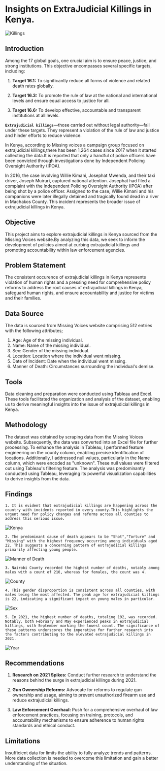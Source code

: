 # **Insights on ExtraJudicial Killings in Kenya.**

![Killings](/images/killings.jpg)

## **Introduction**

Among the 17 global goals, one crucial aim is to ensure peace, justice, and strong institutions. This objective encompasses several specific targets, including:

1. **Target 16.1:** To significantly reduce all forms of violence and related death rates globally.

2. **Target 16.3:** To promote the rule of law at the national and international levels and ensure equal access to justice for all.

3. **Target 16.6:** To develop effective, accountable and transparent institutions at all levels.
   
**`Extrajudicial killings`**—those carried out without legal authority—fall under these targets. They represent a violation of the rule of law and justice and hinder efforts to reduce violence.

In Kenya, according to Missing voices a campaign group focused on extrajudicial killings,there has been 1,264 cases since 2017 when it started collecting the data.It is reported that only a handful of police officers have been convicted through investigations done by Independent Policing Oversight Authority (IPOA).

In 2016, the case involving Willie Kimani, Josephat Mwenda, and their taxi driver, Joseph Muiruri, captured national attention. Josephat had filed a complaint with the Independent Policing Oversight Authority (IPOA) after being shot by a police officer. Assigned to the case, Willie Kimani and his companions were later illegally detained and tragically found dead in a river in Machakos County. This incident represents the broader issue of extrajudicial killings in Kenya.

## **Objective**

This project aims to explore extrajudicial killings in Kenya sourced from the Missing Voices website.By analyzing this data, we seek to inform the development of policies aimed at curbing extrajudicial killings and promoting accountability within law enforcement agencies.

## **Problem Statement**
The consistent occurence of extrajudicial killings in Kenya represents violation of human rights and a pressing need for comprehensive policy reforms  to address the root causes of extrajudicial killings in Kenya, safeguard human rights, and ensure accountability and justice for victims and their families.

## **Data Source**
The data is sourced from Missing Voices website comprising 512 entries with the following attributes;            
1. Age: Age of the missing individual.
2. Name: Name of the missing individual.
3. Sex: Gender of the missing individual.
4. Location: Location where the individual went missing.
5. Date of Incident: Date when the individual went missing.
6. Manner of Death: Circumstances surrounding the individual's demise.

## **Tools**
Data cleaning and preparation were conducted using Tableau and Excel. These tools facilitated the organization and analysis of the dataset, enabling us to derive meaningful insights into the issue of extrajudicial killings in Kenya.

## Methodology
The dataset was obtained by scraping data from the Missing Voices website. Subsequently, the data was converted into an Excel file for further processing. To enhance the analysis in Tableau, I performed feature engineering on the county column, enabling precise identification of locations. Additionally, I addressed null values, particularly in the Name column, which were encoded as "unknown". These null values were filtered out using Tableau's filtering feature. The analysis was predominantly conducted using Tableau, leveraging its powerful visualization capabilities to derive insights from the data.

## **Findings**
`1. It is evident that extrajudicial killings are happening across the country with incidents reported in every county.This highlights the urgent need for policy changes and reforms across all counties to address this serious issue.`

![Kenya](/images/Kenya.png)

`2. The predominant cause of death appears to be "Shot","Torture" and "Missing" with the highest frequency occurring among individuals aged 22. This suggests a concerning pattern of extrajudicial killings primarily affecting young people.`

![Manner of Death](/images/Age%20and%20Manner%20of%20Death.png)

`3. Nairobi County recorded the highest number of deaths, notably among males with a count of 210, whereas for females, the count was 4.` 

![County](/images/Sex%20per%20County.png)

`4. This gender disproportion is consistent across all counties, with males being the most affected. The peak age for extrajudicial killings is 22, indicating a significant impact on young males in particular.`

![Sex](/images/Age%20and%20Sex.png)

`5. In 2021, the highest number of deaths, totaling 192, was recorded. Notably, both February and May experienced peaks in extrajudicial killings, with September marking the lowest count. The significance of these patterns underscores the imperative for further research into the factors contributing to the elevated extrajudicial killings in 2021.`

![Year](/images/YearMonth.png)

## Recommendations

1. **Research on 2021 Spikes:** Conduct further research to understand the reasons behind the surge in extrajudicial killings during 2021.

2. **Gun Ownership Reforms:** Advocate for reforms to regulate gun ownership and usage, aiming to prevent unauthorized firearm use and reduce extrajudicial killings.

3. **Law Enforcement Overhaul:** Push for a comprehensive overhaul of law enforcement practices, focusing on training, protocols, and accountability mechanisms to ensure adherence to human rights standards and ethical conduct.
   
## Limitations

Insufficient data for limits the ability to fully analyze trends and patterns. More data collection is needed to overcome this limitation and gain a better understanding of the situation.



              
        
   







